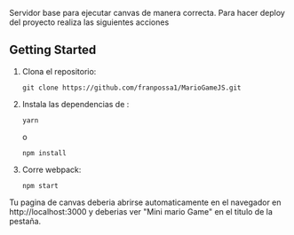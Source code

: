 Servidor base para ejecutar canvas de manera correcta. Para hacer deploy del proyecto realiza las siguientes acciones

## Getting Started

1.  Clona el repositorio:

        git clone https://github.com/franpossa1/MarioGameJS.git

2.  Instala las dependencias de :

        yarn

    o

        npm install

3.  Corre webpack:

        npm start

Tu pagina de canvas deberia abrirse automaticamente en el navegador en http://localhost:3000 y deberias ver "Mini mario Game" en el titulo de la pestaña.
